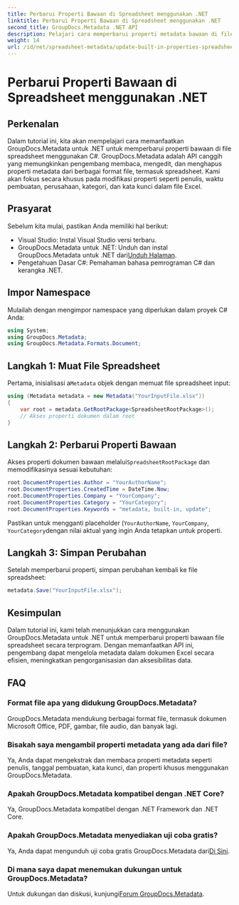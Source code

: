 ```yaml
---
title: Perbarui Properti Bawaan di Spreadsheet menggunakan .NET
linktitle: Perbarui Properti Bawaan di Spreadsheet menggunakan .NET
second_title: GroupDocs.Metadata .NET API
description: Pelajari cara memperbarui properti metadata bawaan di file Excel menggunakan GroupDocs.Metadata untuk .NET. Ubah penulis, waktu pembuatan, perusahaan, dan lainnya dengan C#.
weight: 14
url: /id/net/spreadsheet-metadata/update-built-in-properties-spreadsheets/
---
```


# Perbarui Properti Bawaan di Spreadsheet menggunakan .NET

## Perkenalan
Dalam tutorial ini, kita akan mempelajari cara memanfaatkan GroupDocs.Metadata untuk .NET untuk memperbarui properti bawaan di file spreadsheet menggunakan C#. GroupDocs.Metadata adalah API canggih yang memungkinkan pengembang membaca, mengedit, dan menghapus properti metadata dari berbagai format file, termasuk spreadsheet. Kami akan fokus secara khusus pada modifikasi properti seperti penulis, waktu pembuatan, perusahaan, kategori, dan kata kunci dalam file Excel.
## Prasyarat
Sebelum kita mulai, pastikan Anda memiliki hal berikut:
- Visual Studio: Instal Visual Studio versi terbaru.
-  GroupDocs.Metadata untuk .NET: Unduh dan instal GroupDocs.Metadata untuk .NET dari[Unduh Halaman](https://releases.groupdocs.com/metadata/net/).
- Pengetahuan Dasar C#: Pemahaman bahasa pemrograman C# dan kerangka .NET.

## Impor Namespace
Mulailah dengan mengimpor namespace yang diperlukan dalam proyek C# Anda:
```csharp
using System;
using GroupDocs.Metadata;
using GroupDocs.Metadata.Formats.Document;
```
## Langkah 1: Muat File Spreadsheet
 Pertama, inisialisasi a`Metadata` objek dengan memuat file spreadsheet input:
```csharp
using (Metadata metadata = new Metadata("YourInputFile.xlsx"))
{
    var root = metadata.GetRootPackage<SpreadsheetRootPackage>();
    // Akses properti dokumen dalam root
}
```
## Langkah 2: Perbarui Properti Bawaan
 Akses properti dokumen bawaan melalui`SpreadsheetRootPackage` dan memodifikasinya sesuai kebutuhan:
```csharp
root.DocumentProperties.Author = "YourAuthorName";
root.DocumentProperties.CreatedTime = DateTime.Now;
root.DocumentProperties.Company = "YourCompany";
root.DocumentProperties.Category = "YourCategory";
root.DocumentProperties.Keywords = "metadata, built-in, update";
```
Pastikan untuk mengganti placeholder (`YourAuthorName`, `YourCompany`, `YourCategory`dengan nilai aktual yang ingin Anda tetapkan untuk properti.
## Langkah 3: Simpan Perubahan
Setelah memperbarui properti, simpan perubahan kembali ke file spreadsheet:
```csharp
metadata.Save("YourInputFile.xlsx");
```

## Kesimpulan
Dalam tutorial ini, kami telah menunjukkan cara menggunakan GroupDocs.Metadata untuk .NET untuk memperbarui properti bawaan file spreadsheet secara terprogram. Dengan memanfaatkan API ini, pengembang dapat mengelola metadata dalam dokumen Excel secara efisien, meningkatkan pengorganisasian dan aksesibilitas data.

## FAQ
### Format file apa yang didukung GroupDocs.Metadata?
GroupDocs.Metadata mendukung berbagai format file, termasuk dokumen Microsoft Office, PDF, gambar, file audio, dan banyak lagi.
### Bisakah saya mengambil properti metadata yang ada dari file?
Ya, Anda dapat mengekstrak dan membaca properti metadata seperti penulis, tanggal pembuatan, kata kunci, dan properti khusus menggunakan GroupDocs.Metadata.
### Apakah GroupDocs.Metadata kompatibel dengan .NET Core?
Ya, GroupDocs.Metadata kompatibel dengan .NET Framework dan .NET Core.
### Apakah GroupDocs.Metadata menyediakan uji coba gratis?
 Ya, Anda dapat mengunduh uji coba gratis GroupDocs.Metadata dari[Di Sini](https://releases.groupdocs.com/).
### Di mana saya dapat menemukan dukungan untuk GroupDocs.Metadata?
 Untuk dukungan dan diskusi, kunjungi[Forum GroupDocs.Metadata](https://forum.groupdocs.com/c/metadata/14).